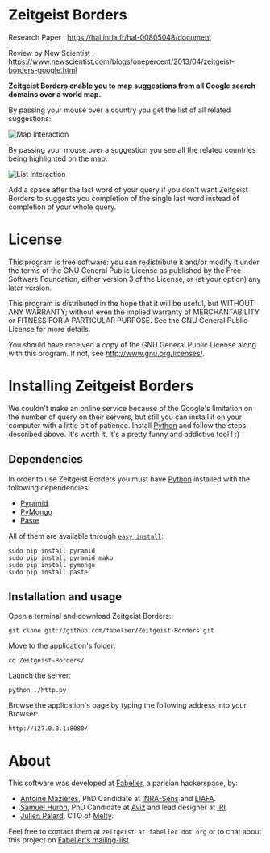 # Zeitgeist Borders

Research Paper : <https://hal.inria.fr/hal-00805048/document>

Review by New Scientist : <https://www.newscientist.com/blogs/onepercent/2013/04/zeitgeist-borders-google.html>

**Zeitgeist Borders enable you to map suggestions from all Google search domains over a world map.**

By passing your mouse over a country you get the list of all related suggestions:

![Map Interaction](https://raw.github.com/fabelier/Zeitgeist-Borders/master/documentation/map_zeitgeist.jpg)

By passing your mouse over a suggestion you see all the related countries being highlighted on the map:

![List Interaction](https://raw.github.com/fabelier/Zeitgeist-Borders/master/documentation/menu_zeitgeist.jpg)

Add a space after the last word of your query if you don't want Zeitgeist Borders to suggests you completion of the single last word instead of completion of your whole query.

# License

This program is free software: you can redistribute it and/or modify
it under the terms of the GNU General Public License as published by
the Free Software Foundation, either version 3 of the License, or
(at your option) any later version.

This program is distributed in the hope that it will be useful,
but WITHOUT ANY WARRANTY; without even the implied warranty of
MERCHANTABILITY or FITNESS FOR A PARTICULAR PURPOSE.  See the
GNU General Public License for more details.

You should have received a copy of the GNU General Public License
along with this program.  If not, see <http://www.gnu.org/licenses/>.

# Installing Zeitgeist Borders

We couldn't make an online service because of the Google's limitation on the number of query on their servers, but still you can install it on your computer with a little bit of patience. Install [Python](http://www.python.org/) and follow the steps described above. It's worth it, it's a pretty funny and addictive tool ! :)

## Dependencies

In order to use Zeitgeist Borders you must have [Python](http://www.python.org/download/releases/2.7/) installed with the following dependencies: 

+ [Pyramid](http://docs.pylonsproject.org/projects/pyramid/en/latest/index.html)
+ [PyMongo](http://api.mongodb.org/python/current/)
+ [Paste](http://pythonpaste.org/)

All of them are available through [`easy_install`](http://pypi.python.org/pypi/setuptools):

	sudo pip install pyramid
	sudo pip install pyramid_mako
	sudo pip install pymongo
	sudo pip install paste

## Installation and usage

Open a terminal and download Zeitgeist Borders:

	git clone git://github.com/fabelier/Zeitgeist-Borders.git

Move to the application's folder:

	cd Zeitgeist-Borders/

Launch the server:

	python ./http.py

Browse the application's page by typing the following address into your Browser:

	http://127.0.0.1:8080/

# About

This software was developed at [Fabelier](http://fabelier.org), a parisian hackerspace, by:

+ [Antoine Mazières](https://github.com/mazieres), PhD Candidate at [INRA-Sens](http://www.inra-ifris.org/) and [LIAFA](http://www.liafa.jussieu.fr/).
+ [Samuel Huron](https://github.com/cybunk), PhD Candidate at [Aviz](http://www.aviz.fr/) and lead designer at [IRI](http://www.iri.centrepompidou.fr/).
+ [Julien Palard](https://github.com/JulienPalard), CTO of [Melty](http://www.meltynetwork.fr/).

Feel free to contact them at `zeitgeist at fabelier dot org` or to chat about this project on [Fabelier's mailing-list](https://groups.google.com/forum/?hl=en&fromgroups#!forum/fabelier).
